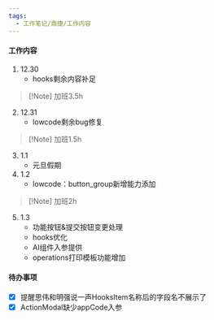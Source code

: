 ```yaml
---
tags:
  - 工作笔记/鼎捷/工作内容
---
```

#### 工作内容
1. 12.30
	- hooks剩余内容补足
>[!Note] 加班3.5h
2. 12.31
	- lowcode剩余bug修复
>[!Note] 加班1.5h

3. 1.1
	- 元旦假期
4. 1.2
	- lowcode：button_group新增能力添加
>[!Note] 加班2h

5. 1.3
	- 功能按钮&提交按钮变更处理
	- hooks优化
	- AI组件入参提供
	- operations打印模板功能增加

#### 待办事项
- [x] 提醒思伟和明强说一声HooksItem名称后的字段名不展示了
- [x] ActionModal缺少appCode入参